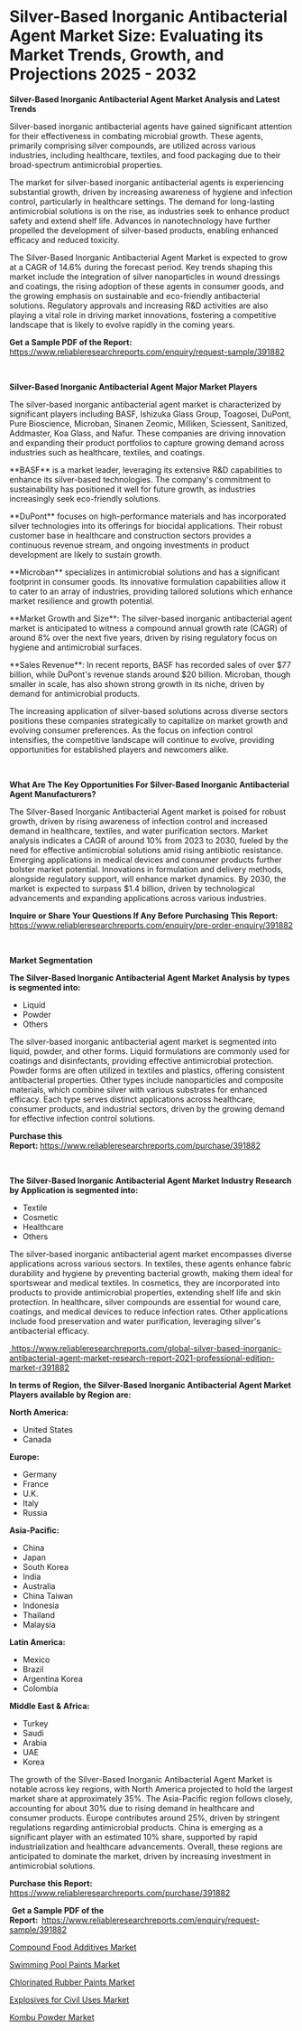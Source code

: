 <p><h1>Silver-Based Inorganic Antibacterial Agent Market Size: Evaluating its Market Trends, Growth, and Projections 2025 - 2032</h1></p><p><strong>Silver-Based Inorganic Antibacterial Agent Market Analysis and Latest Trends</strong></p>
<p><p>Silver-based inorganic antibacterial agents have gained significant attention for their effectiveness in combating microbial growth. These agents, primarily comprising silver compounds, are utilized across various industries, including healthcare, textiles, and food packaging due to their broad-spectrum antimicrobial properties.</p><p>The market for silver-based inorganic antibacterial agents is experiencing substantial growth, driven by increasing awareness of hygiene and infection control, particularly in healthcare settings. The demand for long-lasting antimicrobial solutions is on the rise, as industries seek to enhance product safety and extend shelf life. Advances in nanotechnology have further propelled the development of silver-based products, enabling enhanced efficacy and reduced toxicity.</p><p>The Silver-Based Inorganic Antibacterial Agent Market is expected to grow at a CAGR of 14.6% during the forecast period. Key trends shaping this market include the integration of silver nanoparticles in wound dressings and coatings, the rising adoption of these agents in consumer goods, and the growing emphasis on sustainable and eco-friendly antibacterial solutions. Regulatory approvals and increasing R&D activities are also playing a vital role in driving market innovations, fostering a competitive landscape that is likely to evolve rapidly in the coming years.</p></p>
<p><strong>Get a Sample PDF of the Report:&nbsp;</strong> <a href="https://www.reliableresearchreports.com/enquiry/request-sample/391882?utm_campaign=83&utm_medium=2&utm_source=Github&utm_content=ia&utm_term=16012025&utm_id=silver-based-inorganic-antibacterial-agent">https://www.reliableresearchreports.com/enquiry/request-sample/391882</a></p>
<p>&nbsp;</p>
<p><strong>Silver-Based Inorganic Antibacterial Agent Major Market Players</strong></p>
<p><p>The silver-based inorganic antibacterial agent market is characterized by significant players including BASF, Ishizuka Glass Group, Toagosei, DuPont, Pure Bioscience, Microban, Sinanen Zeomic, Milliken, Sciessent, Sanitized, Addmaster, Koa Glass, and Nafur. These companies are driving innovation and expanding their product portfolios to capture growing demand across industries such as healthcare, textiles, and coatings.</p><p>**BASF** is a market leader, leveraging its extensive R&D capabilities to enhance its silver-based technologies. The company's commitment to sustainability has positioned it well for future growth, as industries increasingly seek eco-friendly solutions.</p><p>**DuPont** focuses on high-performance materials and has incorporated silver technologies into its offerings for biocidal applications. Their robust customer base in healthcare and construction sectors provides a continuous revenue stream, and ongoing investments in product development are likely to sustain growth.</p><p>**Microban** specializes in antimicrobial solutions and has a significant footprint in consumer goods. Its innovative formulation capabilities allow it to cater to an array of industries, providing tailored solutions which enhance market resilience and growth potential.</p><p>**Market Growth and Size**: The silver-based inorganic antibacterial agent market is anticipated to witness a compound annual growth rate (CAGR) of around 8% over the next five years, driven by rising regulatory focus on hygiene and antimicrobial surfaces.</p><p>**Sales Revenue**: In recent reports, BASF has recorded sales of over $77 billion, while DuPont's revenue stands around $20 billion. Microban, though smaller in scale, has also shown strong growth in its niche, driven by demand for antimicrobial products.</p><p>The increasing application of silver-based solutions across diverse sectors positions these companies strategically to capitalize on market growth and evolving consumer preferences. As the focus on infection control intensifies, the competitive landscape will continue to evolve, providing opportunities for established players and newcomers alike.</p></p>
<p>&nbsp;</p>
<p><strong>What Are The Key Opportunities For Silver-Based Inorganic Antibacterial Agent Manufacturers?</strong></p>
<p><p>The Silver-Based Inorganic Antibacterial Agent market is poised for robust growth, driven by rising awareness of infection control and increased demand in healthcare, textiles, and water purification sectors. Market analysis indicates a CAGR of around 10% from 2023 to 2030, fueled by the need for effective antimicrobial solutions amid rising antibiotic resistance. Emerging applications in medical devices and consumer products further bolster market potential. Innovations in formulation and delivery methods, alongside regulatory support, will enhance market dynamics. By 2030, the market is expected to surpass $1.4 billion, driven by technological advancements and expanding applications across various industries.</p></p>
<p><strong>Inquire or Share Your Questions If Any Before Purchasing This Report:</strong> <a href="https://www.reliableresearchreports.com/enquiry/pre-order-enquiry/391882?utm_campaign=83&utm_medium=2&utm_source=Github&utm_content=ia&utm_term=16012025&utm_id=silver-based-inorganic-antibacterial-agent">https://www.reliableresearchreports.com/enquiry/pre-order-enquiry/391882</a></p>
<p>&nbsp;</p>
<p><strong>Market Segmentation</strong></p>
<p><strong>The Silver-Based Inorganic Antibacterial Agent Market Analysis by types is segmented into:</strong></p>
<p><ul><li>Liquid</li><li>Powder</li><li>Others</li></ul></p>
<p><p>The silver-based inorganic antibacterial agent market is segmented into liquid, powder, and other forms. Liquid formulations are commonly used for coatings and disinfectants, providing effective antimicrobial protection. Powder forms are often utilized in textiles and plastics, offering consistent antibacterial properties. Other types include nanoparticles and composite materials, which combine silver with various substrates for enhanced efficacy. Each type serves distinct applications across healthcare, consumer products, and industrial sectors, driven by the growing demand for effective infection control solutions.</p></p>
<p><strong>Purchase this Report:&nbsp;</strong><a href="https://www.reliableresearchreports.com/purchase/391882?utm_campaign=83&utm_medium=2&utm_source=Github&utm_content=ia&utm_term=16012025&utm_id=silver-based-inorganic-antibacterial-agent">https://www.reliableresearchreports.com/purchase/391882</a></p>
<p>&nbsp;</p>
<p><strong>The Silver-Based Inorganic Antibacterial Agent Market Industry Research by Application is segmented into:</strong></p>
<p><ul><li>Textile</li><li>Cosmetic</li><li>Healthcare</li><li>Others</li></ul></p>
<p><p>The silver-based inorganic antibacterial agent market encompasses diverse applications across various sectors. In textiles, these agents enhance fabric durability and hygiene by preventing bacterial growth, making them ideal for sportswear and medical textiles. In cosmetics, they are incorporated into products to provide antimicrobial properties, extending shelf life and skin protection. In healthcare, silver compounds are essential for wound care, coatings, and medical devices to reduce infection rates. Other applications include food preservation and water purification, leveraging silver's antibacterial efficacy.</p></p>
<p><a href="https://www.reliableresearchreports.com/global-silver-based-inorganic-antibacterial-agent-market-research-report-2021-professional-edition-market-r391882?utm_campaign=83&utm_medium=2&utm_source=Github&utm_content=ia&utm_term=16012025&utm_id=silver-based-inorganic-antibacterial-agent">&nbsp;https://www.reliableresearchreports.com/global-silver-based-inorganic-antibacterial-agent-market-research-report-2021-professional-edition-market-r391882</a></p>
<p><strong>In terms of Region, the Silver-Based Inorganic Antibacterial Agent Market Players available by Region are:</strong></p>
<p>
    <p> <strong> North America: </strong>
        <ul>
            <li>United States</li>
            <li>Canada</li>
        </ul>
        </p> 
    <p> <strong> Europe: </strong>
        <ul>
            <li>Germany</li>
            <li>France</li>
            <li>U.K.</li>
            <li>Italy</li>
            <li>Russia</li>
        </ul>
        </p> 
    <p> <strong> Asia-Pacific: </strong>
        <ul>
            <li>China</li>
            <li>Japan</li>
            <li>South Korea</li>
            <li>India</li>
            <li>Australia</li>
            <li>China Taiwan</li>
            <li>Indonesia</li>
            <li>Thailand</li>
            <li>Malaysia</li>
        </ul>
        </p> 
    <p> <strong> Latin America: </strong>
        <ul>
            <li>Mexico</li>
            <li>Brazil</li>
            <li>Argentina Korea</li>
            <li>Colombia</li>
        </ul>
        </p> 
    <p> <strong> Middle East & Africa: </strong>
        <ul>
            <li>Turkey</li>
            <li>Saudi</li>
            <li>Arabia</li>
            <li>UAE</li>
            <li>Korea</li>
        </ul>
    </p>
    </p>
<p><p>The growth of the Silver-Based Inorganic Antibacterial Agent Market is notable across key regions, with North America projected to hold the largest market share at approximately 35%. The Asia-Pacific region follows closely, accounting for about 30% due to rising demand in healthcare and consumer products. Europe contributes around 25%, driven by stringent regulations regarding antimicrobial products. China is emerging as a significant player with an estimated 10% share, supported by rapid industrialization and healthcare advancements. Overall, these regions are anticipated to dominate the market, driven by increasing investment in antimicrobial solutions.</p></p>
<p><strong>Purchase this Report: </strong><a href="https://www.reliableresearchreports.com/purchase/391882?utm_campaign=83&utm_medium=2&utm_source=Github&utm_content=ia&utm_term=16012025&utm_id=silver-based-inorganic-antibacterial-agent">https://www.reliableresearchreports.com/purchase/391882</a></p>
<p>&nbsp;<strong>Get a Sample PDF of the Report:&nbsp;&nbsp;</strong><a href="https://www.reliableresearchreports.com/enquiry/request-sample/391882?utm_campaign=83&utm_medium=2&utm_source=Github&utm_content=ia&utm_term=16012025&utm_id=silver-based-inorganic-antibacterial-agent">https://www.reliableresearchreports.com/enquiry/request-sample/391882</a></p>
<p><strong></strong></p>
<p><p><a href="https://github.com/jeastefanowicz7816/Market-Research-Report-List-1/blob/main/compound-food-additives-market.md?utm_campaign=83&utm_medium=2&utm_source=Github&utm_content=ia&utm_term=16012025&utm_id=silver-based-inorganic-antibacterial-agent">Compound Food Additives Market</a></p><p><a href="https://github.com/tambraunrue691969/Market-Research-Report-List-1/blob/main/swimming-pool-paints-market.md?utm_campaign=83&utm_medium=2&utm_source=Github&utm_content=ia&utm_term=16012025&utm_id=silver-based-inorganic-antibacterial-agent">Swimming Pool Paints Market</a></p><p><a href="https://github.com/tona7vba/Market-Research-Report-List-1/blob/main/chlorinated-rubber-paints-market.md?utm_campaign=83&utm_medium=2&utm_source=Github&utm_content=ia&utm_term=16012025&utm_id=silver-based-inorganic-antibacterial-agent">Chlorinated Rubber Paints Market</a></p><p><a href="https://github.com/tasiahtahathorn/Market-Research-Report-List-1/blob/main/explosives-for-civil-uses-market.md?utm_campaign=83&utm_medium=2&utm_source=Github&utm_content=ia&utm_term=16012025&utm_id=silver-based-inorganic-antibacterial-agent">Explosives for Civil Uses Market</a></p><p><a href="https://github.com/mharielmesa/Market-Research-Report-List-5/blob/main/kombu-powder-market.md?utm_campaign=83&utm_medium=2&utm_source=Github&utm_content=ia&utm_term=16012025&utm_id=silver-based-inorganic-antibacterial-agent">Kombu Powder Market</a></p></p>